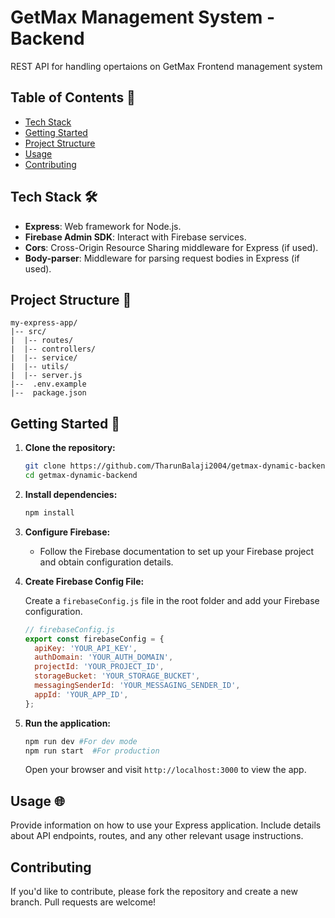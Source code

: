 # GetMax Management System - Backend

REST API for handling opertaions on GetMax Frontend management system

## Table of Contents 📄

- [Tech Stack](#tech-stack)
- [Getting Started](#getting-started)
- [Project Structure](#project-structure)
- [Usage](#usage)
- [Contributing](#contributing)
  
## Tech Stack 🛠️

- **Express**: Web framework for Node.js.
- **Firebase Admin SDK**: Interact with Firebase services.
- **Cors**: Cross-Origin Resource Sharing middleware for Express (if used).
- **Body-parser**: Middleware for parsing request bodies in Express (if used).

## Project Structure 📁

```plaintext
my-express-app/
|-- src/
|  |-- routes/
|  |-- controllers/
|  |-- service/
|  |-- utils/
|  |-- server.js
|--  .env.example
|--  package.json
```

## Getting Started 🚀

1. **Clone the repository:**

   ```bash
   git clone https://github.com/TharunBalaji2004/getmax-dynamic-backend.git
   cd getmax-dynamic-backend
   ```

2. **Install dependencies:**

   ```bash
   npm install
   ```

3. **Configure Firebase:**

   - Follow the Firebase documentation to set up your Firebase project and obtain configuration details.

4. **Create Firebase Config File:**

   Create a `firebaseConfig.js` file in the root folder and add your Firebase configuration.

   ```javascript
   // firebaseConfig.js
   export const firebaseConfig = {
     apiKey: 'YOUR_API_KEY',
     authDomain: 'YOUR_AUTH_DOMAIN',
     projectId: 'YOUR_PROJECT_ID',
     storageBucket: 'YOUR_STORAGE_BUCKET',
     messagingSenderId: 'YOUR_MESSAGING_SENDER_ID',
     appId: 'YOUR_APP_ID',
   };
   ```

5. **Run the application:**

   ```bash
   npm run dev #For dev mode
   npm run start  #For production
   ```

   Open your browser and visit `http://localhost:3000` to view the app.

## Usage 🌐

Provide information on how to use your Express application. Include details about API endpoints, routes, and any other relevant usage instructions.

## Contributing

If you'd like to contribute, please fork the repository and create a new branch. Pull requests are welcome!

